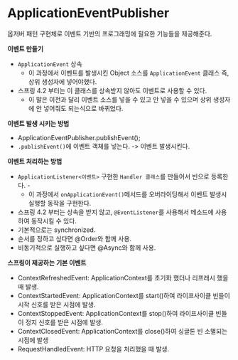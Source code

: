ApplicationEventPublisher
================================      

옵저버 패턴 구현체로 이벤트 기반의 프로그래밍에 필요한 기능들을 제공해준다.   
  
**이벤트 만들기**  
* `ApplicationEvent` 상속  
  * 이 과정에서 이벤트를 발생시킨 Object 소스를 `ApplicationEvent` 클래스 즉, 상위 생성자에 넣어야했다.       
* 스프링 4.2 부터는 이 클래스를 상속받지 않아도 이벤트로 사용할 수 있다.       
  * 이 말은 이전과 달리 이벤트 소스를 넣을 수 있고 안 넣을 수 있으며 상위 생성자에 안 넣어줘도 되는식으로 바뀌었다.     
             
**이벤트 발생 시키는 방법**       
* ApplicationEventPublisher.publishEvent();           
* `.publishEvent()`에 이벤트 객체를 넣는다. -> 이벤트 발생시킨다.       
     
**이벤트 처리하는 방법**   
* `ApplicationListener<이벤트>` 구현한 `Handler 클래스`를 만들어서 빈으로 등록한다. -   
    * 이 과정에서 `onApplicationEvent()`메서드를 오버라이딩해서 이벤트 발생시 실행할 동작을 구현한다.         
* 스프링 4.2 부터는 상속을 받지 않고, `@EventListener`를 사용해서 메소드에 사용하여 동작시킬 수 있다.         
* 기본적으로는 synchronized.       
* 순서를 정하고 싶다면 @Order와 함께 사용.  
* 비동기적으로 실행하고 싶다면 @Async와 함께 사용.   
    
**스프링이 제공하는 기본 이벤트**         
* ContextRefreshedEvent: ApplicationContext를 초기화 했더나 리프래시 했을 때 발생.      
* ContextStartedEvent: ApplicationContext를 start()하여 라이프사이클 빈들이 시작 신호를 받은 시점에 발생.     
* ContextStoppedEvent: ApplicationContext를 stop()하여 라이프사이클 빈들이 정지 신호를 받은 시점에 발생.        
* ContextClosedEvent: ApplicationContext를 close()하여 싱글톤 빈 소멸되는 시점에 발생     
* RequestHandledEvent: HTTP 요청을 처리했을 때 발생.     
